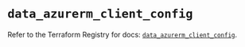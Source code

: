 # `data_azurerm_client_config`

Refer to the Terraform Registry for docs: [`data_azurerm_client_config`](https://registry.terraform.io/providers/hashicorp/azurerm/4.26.0/docs/data-sources/client_config).
